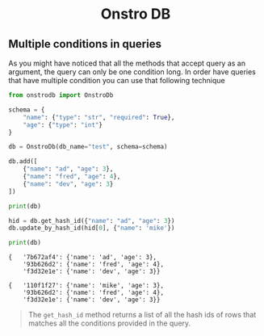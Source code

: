<h1 align="center"> Onstro DB </h1>

## Multiple conditions in queries

As you might have noticed that all the methods that accept query as an argument, the query can only be one condition long.
In order have queries that have multiple condition you can use that following technique

```python
from onstrodb import OnstroDb

schema = {
    "name": {"type": "str", "required": True},
    "age": {"type": "int"}
}

db = OnstroDb(db_name="test", schema=schema)

db.add([
    {"name": "ad", "age": 3},
    {"name": "fred", "age": 4},
    {"name": "dev", "age": 3}
])

print(db)

hid = db.get_hash_id({"name": "ad", "age": 3})
db.update_by_hash_id(hid[0], {"name": 'mike'})

print(db)
```

    {   '7b672af4': {'name': 'ad', 'age': 3},
        '93b626d2': {'name': 'fred', 'age': 4},
        'f3d32e1e': {'name': 'dev', 'age': 3}}

    {   '110f1f27': {'name': 'mike', 'age': 3},
        '93b626d2': {'name': 'fred', 'age': 4},
        'f3d32e1e': {'name': 'dev', 'age': 3}}

> The `get_hash_id` method returns a list of all the hash ids of rows that matches all the conditions provided in the query.
